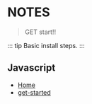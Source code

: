 # NOTES
> GET start!!

::: tip
Basic install steps.
:::

## Javascript
  - [Home](/)
  - [get-started](/javascript/001-get-started.md)

